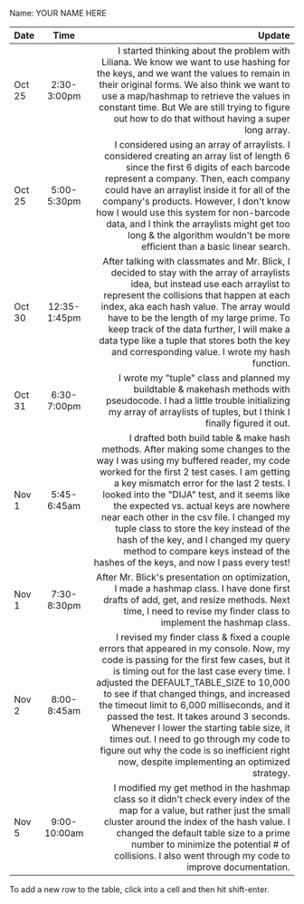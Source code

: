 Name: YOUR NAME HERE

| Date   |     Time     |                                                                                                                                                                                                                                                                                                                                                                                                                                                                                                                                                           Update |
|:-------|:------------:|-----------------------------------------------------------------------------------------------------------------------------------------------------------------------------------------------------------------------------------------------------------------------------------------------------------------------------------------------------------------------------------------------------------------------------------------------------------------------------------------------------------------------------------------------------------------:|
| Oct 25 | 2:30-3:00pm  |                                                                                                                                                                                                                            I started thinking about the problem with Liliana. We know we want to use hashing for the keys, and we want the values to remain in their original forms. We also think we want to use a map/hashmap to retrieve the values in constant time. But We are still trying to figure out how to do that without having a super long array. |
| Oct 25 | 5:00-5:30pm  |                                                                                                                    I considered using an array of arraylists. I considered creating an array list of length 6 since the first 6 digits of each barcode represent a company. Then, each company could have an arraylist inside it for all of the company's products. However, I don't know how I would use this system for non-barcode data, and I think the arraylists might get too long & the algorithm wouldn't be more efficient than a basic linear search. |
| Oct 30 | 12:35-1:45pm |                                                                                                                                        After talking with classmates and Mr. Blick, I decided to stay with the array of arraylists idea, but instead use each arraylist to represent the collisions that happen at each index, aka each hash value. The array would have to be the length of my large prime. To keep track of the data further, I will make a data type like a tuple that stores both the key and corresponding value. I wrote my hash function. |
| Oct 31 | 6:30-7:00pm  |                                                                                                                                                                                                                                                                                                                                                               I wrote my "tuple" class and planned my buildtable & makehash methods with pseudocode. I had a little trouble initializing my array of arraylists of tuples, but I think I finally figured it out. |
| Nov 1  | 5:45-6:45am  |                         I drafted both build table & make hash methods. After making some changes to the way I was using my buffered reader, my code worked for the first 2 test cases. I am getting a key mismatch error for the last 2 tests. I looked into the "DIJA" test, and it seems like the expected vs. actual keys are nowhere near each other in the csv file. I changed my tuple class to store the key instead of the hash of the key, and I changed my query method to compare keys instead of the hashes of the keys, and now I pass every test! |
| Nov 1  | 7:30-8:30pm  |                                                                                                                                                                                                                                                                                                                                                    After Mr. Blick's presentation on optimization, I made a hashmap class. I have done first drafts of add, get, and resize methods. Next time, I need to revise my finder class to implement the hashmap class. |
| Nov 2  | 8:00-8:45am  | I revised my finder class & fixed a couple errors that appeared in my console. Now, my code is passing for the first few cases, but it is timing out for the last case every time. I adjusted the DEFAULT_TABLE_SIZE to 10,000 to see if that changed things, and increased the timeout limit to 6,000 milliseconds, and it passed the test. It takes around 3 seconds. Whenever I lower the starting table size, it times out. I need to go through my code to figure out why the code is so inefficient right now, despite implementing an optimized strategy. |
| Nov 5  | 9:00-10:00am |                                                                                                                                                                                                                                   I modified my get method in the hashmap class so it didn't check every index of the map for a value, but rather just the small cluster around the index of the hash value. I changed the default table size to a prime number to minimize the potential # of collisions. I also went through my code to improve documentation. |


To add a new row to the table, click into a cell and then hit shift-enter.